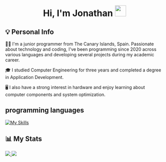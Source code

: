 <h1 align="center"><b>Hi, I'm Jonathan </b><img src="https://media.giphy.com/media/hvRJCLFzcasrR4ia7z/giphy.gif" width="35"></h1>

## 💡 Personal Info
👨‍💻 I'm a junior programmer from The Canary Islands, Spain. Passionate about technology and coding, I've been programming since 2020 across various languages and developing several projects during my academic career.

🎓 I studied Computer Engineering for three years and completed a degree in Application Development.

🖥️ I also have a strong interest in hardware and enjoy learning about computer components and system optimization.

## programming languages
[![My Skills](https://skillicons.dev/icons?i=python,java,cpp,js,html,spring,mysql&theme=dark)](https://skillicons.dev)


## 📊 My Stats

  <a href="https://github.com/JonathanGRiego02">
    <img src="https://github-readme-stats.vercel.app/api?username=JonathanGRiego02&show_icons=true&include_all_commits=true&theme=dracula&hide_border=true"/>
  </a>
  <img src="https://github-readme-stats.vercel.app/api/top-langs/?username=JonathanGRiego02&hide=javascript,css,scss,html&theme=dracula&hide_border=true"/>
